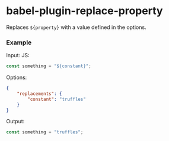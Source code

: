 babel-plugin-replace-property
====================

Replaces `${property}` with a value defined in the options.

### Example
Input:
JS:
```javascript
const something = "${constant}";
```
Options:
```json
{
    "replacements": {
        "constant": "truffles"
    }
}
```
Output:
```javascript
const something = "truffles";
```
